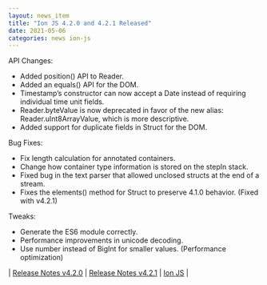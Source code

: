 ```yaml
---
layout: news_item
title: "Ion JS 4.2.0 and 4.2.1 Released"
date: 2021-05-06
categories: news ion-js
---
```


API Changes:

* Added position() API to Reader.
* Added an equals() API for the DOM.
* Timestamp’s constructor can now accept a Date instead of requiring individual time unit fields.
* Reader.byteValue is now deprecated in favor of the new alias: Reader.uInt8ArrayValue, which is more descriptive.
* Added support for duplicate fields in Struct for the DOM.

Bug Fixes:

* Fix length calculation for annotated containers.
* Change how container type information is stored on the stepIn stack.
* Fixed bug in the text parser that allowed unclosed structs at the end of a stream.
* Fixes the elements() method for Struct to preserve 4.1.0 behavior. (Fixed with v4.2.1)

Tweaks:

* Generate the ES6 module correctly.
* Performance improvements in unicode decoding.
* Use number instead of BigInt for smaller values. (Performance optimization)


| [Release Notes v4.2.0](https://github.com/amzn/ion-js/releases/tag/v4.2.0) | [Release Notes v4.2.1](https://github.com/amzn/ion-js/releases/tag/v4.2.1) | [Ion JS](https://github.com/amzn/ion-js) |